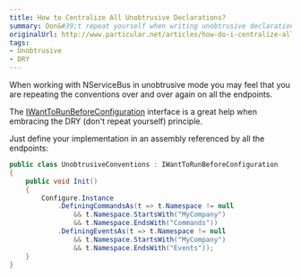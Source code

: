 ```yaml
---
title: How to Centralize All Unobtrusive Declarations?
summary: Don&#39;t repeat yourself when writing unobtrusive declarations; use WantToRunBeforeConfiguration.
originalUrl: http://www.particular.net/articles/how-do-i-centralize-all-unobtrusive-declarations
tags:
- Unobtrusive
- DRY
---
```


When working with NServiceBus in unobtrusive mode you may feel that you are repeating the conventions over and over again on all the endpoints.


The
[IWantToRunBeforeConfiguration](https://github.com/NServiceBus/NServiceBus/blob/develop/src/NServiceBus.Core/IWantToRunBeforeConfiguration.cs) interface is a great help when embracing the DRY (don't repeat yourself) principle. 

Just define your implementation in an assembly referenced by all the endpoints:


```C#
public class UnobtrusiveConventions : IWantToRunBeforeConfiguration
{
    public void Init()
    {
        Configure.Instance
            .DefiningCommandsAs(t => t.Namespace != null
                && t.Namespace.StartsWith("MyCompany") 
                && t.Namespace.EndsWith("Commands"))
            .DefiningEventsAs(t => t.Namespace != null
                && t.Namespace.StartsWith("MyCompany") 
                && t.Namespace.EndsWith("Events"));
    }
}
```




